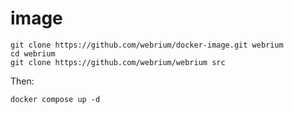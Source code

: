 # image

```
git clone https://github.com/webrium/docker-image.git webrium
cd webrium
git clone https://github.com/webrium/webrium src
```
Then:

```
docker compose up -d
```
